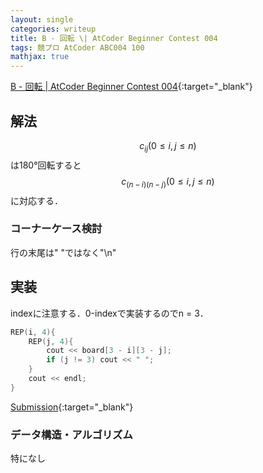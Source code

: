 ```yaml
---
layout: single
categories: writeup
title: B - 回転 \| AtCoder Beginner Contest 004
tags: 競プロ AtCoder ABC004 100
mathjax: true
---
```


[B - 回転 \| AtCoder Beginner Contest 004](https://beta.atcoder.jp/contests/abc004/tasks/abc004_2){:target="_blank"}

## 解法
$$ c_{ij} (0 \le i,j \le n) $$ は180°回転すると$$ c_{(n-i)(n-j)} (0 \le i,j \le n) $$に対応する．
### コーナーケース検討
行の末尾は" "ではなく"\n"
## 実装
indexに注意する．0-indexで実装するのでn = 3．
```cpp
REP(i, 4){
    REP(j, 4){
        cout << board[3 - i][3 - j];
        if (j != 3) cout << " ";
    }
    cout << endl;
} 
```
[Submission](https://beta.atcoder.jp/contests/abc004/submissions/3004860){:target="_blank"}

### データ構造・アルゴリズム
特になし
